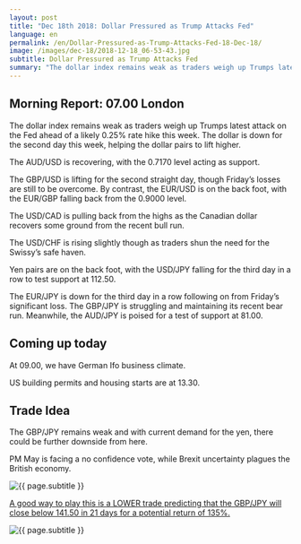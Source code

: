 ```yaml
---
layout: post
title: "Dec 18th 2018: Dollar Pressured as Trump Attacks Fed"
language: en
permalink: /en/Dollar-Pressured-as-Trump-Attacks-Fed-18-Dec-18/
image: /images/dec-18/2018-12-18_06-53-43.jpg
subtitle: Dollar Pressured as Trump Attacks Fed
summary: "The dollar index remains weak as traders weigh up Trumps latest attack on the Fed ahead of a likely 0.25% rate hike this week. The dollar is down for the second day this week, helping the dollar pairs to lift higher"
---
```

## Morning Report: 07.00 London

The dollar index remains weak as traders weigh up Trumps latest attack on the Fed ahead of a likely 0.25% rate hike this week. The dollar is down for the second day this week, helping the dollar pairs to lift higher. 

The AUD/USD is recovering, with the 0.7170 level acting as support. 

The GBP/USD is lifting for the second straight day, though Friday’s losses are still to be overcome. By contrast, the EUR/USD is on the back foot, with the EUR/GBP falling back from the 0.9000 level. 

The USD/CAD is pulling back from the highs as the Canadian dollar recovers some ground from the recent bull run. 

The USD/CHF is rising slightly though as traders shun the need for the Swissy’s safe haven. 

Yen pairs are on the back foot, with the USD/JPY falling for the third day in a row to test support at 112.50. 

The EUR/JPY is down for the third day in a row following on from Friday’s significant loss. The GBP/JPY is struggling and maintaining its recent bear run. Meanwhile, the AUD/JPY is poised for a test of support at 81.00. 

## Coming up today

At 09.00, we have German Ifo business climate. 

US building permits and housing starts are at 13.30. 

## Trade Idea

The GBP/JPY remains weak and with current demand for the yen, there could be further downside from here. 

PM May is facing a no confidence vote, while Brexit uncertainty plagues the British economy.

<img class="post-image" src="{{ site.url }}/images/dec-18/2018-12-18_06-53-43.jpg" alt="{{ page.subtitle }}" title="{{ page.subtitle }}">

<a href="%LINK%%?currency=GBP&market=forex&underlying=frxGBPJPY&formname=higherlower&duration_amount=21&duration_units=d&amount=10&amount_type=stake&expiry_type=duration&barrier=141.50" target="_blank"  rel="noopener noreferrer nofollow">A good way to play this is a LOWER trade predicting that the GBP/JPY will close below 141.50 in 21 days for a potential return of 135%.</a>

<img class="post-image" src="{{ site.url }}/images/dec-18/2018-12-18_06-59-38.jpg" alt="{{ page.subtitle }}" title="{{ page.subtitle }}">